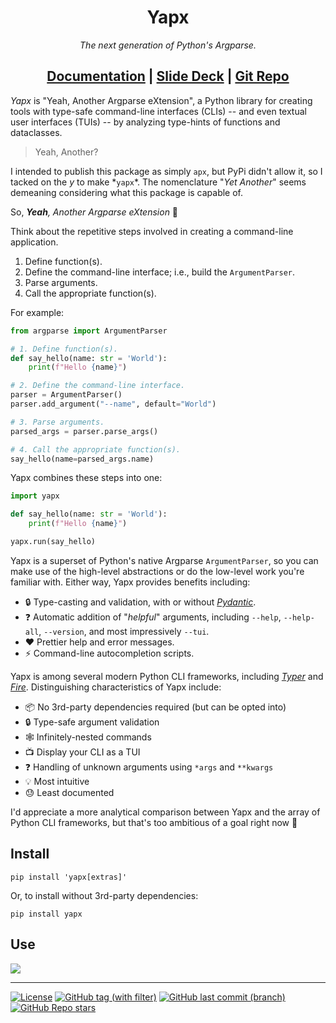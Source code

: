 <h1 align="center">Yapx</h1>
<p align="center"><em>The next generation of Python's Argparse.</em></p>
<h2 align="center">
<a href="https://www.f2dv.com/r/yapx/" target="_blank">Documentation</a>
| <a href="https://www.f2dv.com/s/yapx/" target="_blank">Slide Deck</a>
| <a href="https://www.github.com/fresh2dev/yapx/" target="_blank">Git Repo</a>
</h2>

*Yapx* is "Yeah, Another Argparse eXtension", a Python library for creating tools with type-safe command-line interfaces (CLIs) -- and even textual user interfaces (TUIs) -- by analyzing type-hints of functions and dataclasses.

> Yeah, Another?

I intended to publish this package as simply `apx`, but PyPi didn't allow it, so I tacked on the *y* to make \*`yapx`\*. The nomenclature "*Yet Another*" seems demeaning considering what this package is capable of.


So, *<b>Yeah</b>, Another Argparse eXtension* :punch:


Think about the repetitive steps involved in creating a command-line application.

1. Define function(s).
2. Define the command-line interface; i.e., build the `ArgumentParser`.
3. Parse arguments.
4. Call the appropriate function(s).

For example:

```python
from argparse import ArgumentParser

# 1. Define function(s).
def say_hello(name: str = 'World'):
    print(f"Hello {name}")

# 2. Define the command-line interface.
parser = ArgumentParser()
parser.add_argument("--name", default="World")

# 3. Parse arguments.
parsed_args = parser.parse_args()

# 4. Call the appropriate function(s).
say_hello(name=parsed_args.name)
```

Yapx combines these steps into one:

```python
import yapx

def say_hello(name: str = 'World'):
    print(f"Hello {name}")

yapx.run(say_hello)
```

Yapx is a superset of Python's native Argparse `ArgumentParser`, so you can make use of the high-level abstractions or do the low-level work you're familiar with. Either way, Yapx provides benefits including:

- :lock: Type-casting and validation, with or without [*Pydantic*](https://docs.pydantic.dev).
- :question: Automatic addition of "*helpful*" arguments, including `--help`, `--help-all`, `--version`, and most impressively `--tui`.
- :heart: Prettier help and error messages.
- :zap: Command-line autocompletion scripts.

Yapx is among several modern Python CLI frameworks, including [*Typer*](https://github.com/tiangolo/typer) and [*Fire*](https://github.com/google/python-fire). Distinguishing characteristics of Yapx include:

- :package: No 3rd-party dependencies required (but can be opted into)
- :lock: Type-safe argument validation
- :spider_web: Infinitely-nested commands
- :tv: Display your CLI as a TUI
- :question: Handling of unknown arguments using `*args` and `**kwargs`
- :bulb: Most intuitive
- :sweat: Least documented

I'd appreciate a more analytical comparison between Yapx and the array of Python CLI frameworks, but that's too ambitious of a goal right now :grimacing:


## Install

```
pip install 'yapx[extras]'
```

Or, to install without 3rd-party dependencies:

```
pip install yapx
```

## Use

<a href="https://www.f2dv.com/s/yapx/" target="_blank">
    <img src="https://img.fresh2.dev/slides_placeholder.png"></img>
</a>

---

[![License](https://img.shields.io/github/license/fresh2dev/yapx?color=blue&style=for-the-badge)](https://www.f2dv.com/r/yapx/license/)
[![GitHub tag (with filter)](https://img.shields.io/github/v/tag/fresh2dev/yapx?filter=!*%5Ba-z%5D*&style=for-the-badge&label=Release&color=blue)](https://www.f2dv.com/r/yapx/changelog/)
[![GitHub last commit (branch)](https://img.shields.io/github/last-commit/fresh2dev/yapx/main?style=for-the-badge&label=updated&color=blue)](https://www.f2dv.com/r/yapx/changelog/)
[![GitHub Repo stars](https://img.shields.io/github/stars/fresh2dev/yapx?color=blue&style=for-the-badge)](https://star-history.com/#fresh2dev/yapx&Date)
<!-- [![Funding](https://img.shields.io/badge/funding-%24%24%24-blue?style=for-the-badge)](https://www.f2dv.com/fund/) -->
<!-- [![GitHub issues](https://img.shields.io/github/issues-raw/fresh2dev/yapx?color=blue&style=for-the-badge)](https://www.github.com/fresh2dev/yapx/issues/) -->
<!-- [![GitHub pull requests](https://img.shields.io/github/issues-pr-raw/fresh2dev/yapx?color=blue&style=for-the-badge)](https://www.github.com/fresh2dev/yapx/pulls/) -->
<!-- [![PyPI - Downloads](https://img.shields.io/pypi/dm/yapx?color=blue&style=for-the-badge)](https://pypi.org/project/yapx/) -->
<!-- [![Docker Pulls](https://img.shields.io/docker/pulls/fresh2dev/yapx?color=blue&style=for-the-badge)](https://hub.docker.com/r/fresh2dev/yapx/) -->
